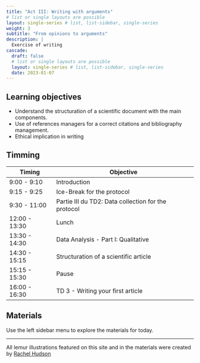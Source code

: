 ```yaml
---
title: "Act III: Writing with arguments"
# list or single layouts are possible
layout: single-series # list, list-sidebar, single-series
weight: 3
subtitle: "From opinions to arguments"
description: |
  Exercise of writing
cascade:
  draft: false
  # list or single layouts are possible
  layout: single-series # list, list-sidebar, single-series
  date: 2023-01-07
---
```


## Learning objectives

+  Understand the structuration of a scientific document with the main components.
+  Use of references managers for a correct citations and bibliography management.
+  Ethical implication in writing



## Timming

|Timing|Objective|
|--|---|
|9:00 - 9:10 | Introduction |
|9:15 - 9:25 | Ice-Break for the protocol  |
|9:30 - 11:00 | Partie III du TD2: Data collection for the protocol |
|12:00 - 13:30 | Lunch |
|13:30 - 14:30 | Data Analysis - Part I: Qualitative |
|14:30 - 15:15 | Structuration of a scientific article  |
|15:15 - 15:30 | Pause |
|16:00 - 16:30 | TD 3 - Writing your first article |


## Materials

Use the left sidebar menu to explore the materials for today.

---

<i class="fas fa-palette"></i> All lemur illustrations featured on this site and in the materials were created by [Rachel Hudson](https://lemur.duke.edu/100-lemurs/)
